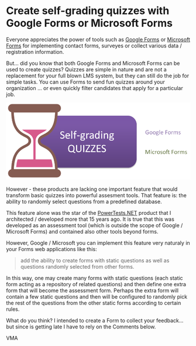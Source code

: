 Create self-grading quizzes with Google Forms or Microsoft Forms
================================================================

Everyone appreciates the power of tools such as [Google Forms](http://forms.google.com) or [Microsoft Forms](http://forms.office.com) for implementing contact forms, surveyes or collect various data / registration information. 

But... did you know that both Google Forms and Microsoft Forms can be used to create quizzes? Quizzes are simple in nature and are not a replacement for your full blown LMS system, but they can still do the job for simple tasks. You can use Forms to send fun quizzes around your organization ... or even quickly filter candidates that apply for a particular job.

![](/img/posts/forms.png)

However - these products are lacking one important feature that would transform basic quizzes into powerful assesment tools. That feature is: the ability to randomly select questions from a predefined database.

This feature alone was the star of the [PowerTests.NET](http://www.powertests.net) product that I architected / developed more that 15 years ago. It is true that this was developed as an assessment tool (which is outside the scope of Google / Microsoft Forms) and contained also other tools beyond forms. 

However, Google / Microsoft you can implement this feature very naturaly in your Forms web applications like this:

> add the ability to create forms with static questions as well as questions randomly selected from other forms.

In this way, one may create many forms with static questions (each static form acting as a repository of related questions) and then define one extra form that will become the assessment form. Perhaps the extra form will contain a few static questions and then will be configured to randomly pick the rest of the questions from the other static forms according to certain rules.

What do you think? I intended to create a Form to collect your feedback... but since is getting late I have to rely on the Comments below.

VMA
